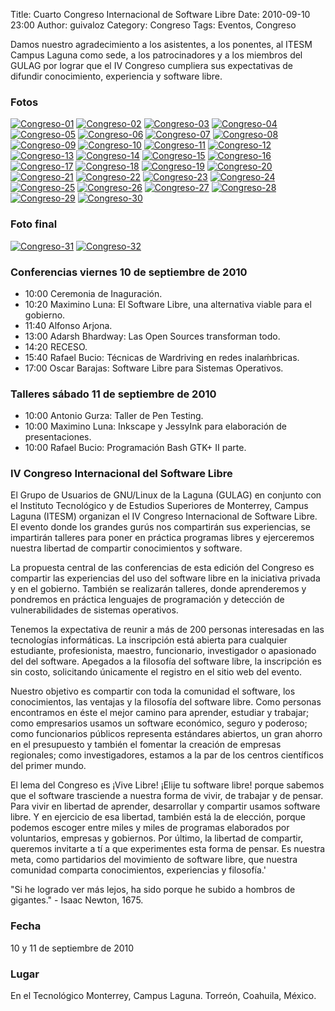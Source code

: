 Title: Cuarto Congreso Internacional de Software Libre
Date: 2010-09-10 23:00
Author: guivaloz
Category: Congreso
Tags: Eventos, Congreso

Damos nuestro agradecimiento a los asistentes, a los ponentes, al ITESM Campus Laguna como sede, a los patrocinadores y a los miembros del GULAG por lograr que el IV Congreso cumpliera sus expectativas de difundir conocimiento, experiencia y software libre.

<!-- break -->

### Fotos

[![Congreso-01](http://farm5.static.flickr.com/4091/4977996875_178bfaa60b_t.jpg)](http://www.flickr.com/photos/guivaloz/4977996875)
[![Congreso-02](http://farm5.static.flickr.com/4088/4978605344_cea8584fa7_t.jpg)](http://www.flickr.com/photos/guivaloz/4978605344)
[![Congreso-03](http://farm5.static.flickr.com/4105/4978000669_22bee1f767_t.jpg)](http://www.flickr.com/photos/guivaloz/4978000669)
[![Congreso-04](http://farm5.static.flickr.com/4146/4978609528_57370029d8_t.jpg)](http://www.flickr.com/photos/guivaloz/4978609528)
[![Congreso-05](http://farm5.static.flickr.com/4149/4978047347_9c4931ff82_t.jpg)](http://www.flickr.com/photos/guivaloz/4978047347)
[![Congreso-06](http://farm5.static.flickr.com/4132/4978052331_3516f2a926_t.jpg)](http://www.flickr.com/photos/guivaloz/4978052331)
[![Congreso-07](http://farm5.static.flickr.com/4154/4978611446_fb5509db91_t.jpg)](http://www.flickr.com/photos/guivaloz/4978611446)
[![Congreso-08](http://farm5.static.flickr.com/4133/4978613506_d80d882674_t.jpg)](http://www.flickr.com/photos/guivaloz/4978613506)
[![Congreso-09](http://farm5.static.flickr.com/4106/4978616560_4fde977231_t.jpg)](http://www.flickr.com/photos/guivaloz/4978616560)
[![Congreso-10](http://farm5.static.flickr.com/4151/4978620174_19a3e4b0fd_t.jpg)](http://www.flickr.com/photos/guivaloz/4978620174)
[![Congreso-11](http://farm5.static.flickr.com/4105/4978626136_069a2b71a1_t.jpg)](http://www.flickr.com/photos/guivaloz/4978626136)
[![Congreso-12](http://farm5.static.flickr.com/4087/4978042237_eff37cb0fe_t.jpg)](http://www.flickr.com/photos/guivaloz/4978042237)
[![Congreso-13](http://farm5.static.flickr.com/4085/4978629674_a171df85f2_t.jpg)](http://www.flickr.com/photos/guivaloz/4978629674)
[![Congreso-14](http://farm5.static.flickr.com/4150/4978646776_d71dd4d6a1_t.jpg)](http://www.flickr.com/photos/guivaloz/4978646776)
[![Congreso-15](http://farm5.static.flickr.com/4110/4978023657_ccf07d2e20_t.jpg)](http://www.flickr.com/photos/guivaloz/4978023657)
[![Congreso-16](http://farm5.static.flickr.com/4108/4978025265_4349b909ce_t.jpg)](http://www.flickr.com/photos/guivaloz/4978025265)
[![Congreso-17](http://farm5.static.flickr.com/4103/4978032461_92315ba7e2_t.jpg)](http://www.flickr.com/photos/guivaloz/4978032461)
[![Congreso-18](http://farm5.static.flickr.com/4132/4978029897_b24dc40524_t.jpg)](http://www.flickr.com/photos/guivaloz/4978029897)
[![Congreso-19](http://farm5.static.flickr.com/4151/4981071264_dd28a41ffe_t.jpg)](http://www.flickr.com/photos/guivaloz/4981071264)
[![Congreso-20](http://farm5.static.flickr.com/4145/4980465353_f33c690c1f_t.jpg)](http://www.flickr.com/photos/guivaloz/4980465353)
[![Congreso-21](http://farm5.static.flickr.com/4133/4980465027_cae6c6cac1_t.jpg)](http://www.flickr.com/photos/guivaloz/4980465027)
[![Congreso-22](http://farm5.static.flickr.com/4110/4981026426_44212da46c_t.jpg)](http://www.flickr.com/photos/guivaloz/4981026426)
[![Congreso-23](http://farm5.static.flickr.com/4085/4980420601_7d1e24a427_t.jpg)](http://www.flickr.com/photos/guivaloz/4980420601)
[![Congreso-24](http://farm5.static.flickr.com/4127/4981071726_9bfdaa0f72_t.jpg)](http://www.flickr.com/photos/guivaloz/4981071726)
[![Congreso-25](http://farm5.static.flickr.com/4111/4981028500_5e9714ea8d_t.jpg)](http://www.flickr.com/photos/guivaloz/4981028500)
[![Congreso-26](http://farm5.static.flickr.com/4109/4980421931_800f59754a_t.jpg)](http://www.flickr.com/photos/guivaloz/4980421931)
[![Congreso-27](http://farm5.static.flickr.com/4083/4980420955_d8e381f997_t.jpg)](http://www.flickr.com/photos/guivaloz/4980420955)
[![Congreso-28](http://farm5.static.flickr.com/4110/4980421487_7e9426451a_t.jpg)](http://www.flickr.com/photos/guivaloz/4980421487)
[![Congreso-29](http://farm5.static.flickr.com/4092/4980423547_f327daa14c_t.jpg)](http://www.flickr.com/photos/guivaloz/4980423547)
[![Congreso-30](http://farm5.static.flickr.com/4130/4981030216_3e28e18fa6_t.jpg)](http://www.flickr.com/photos/guivaloz/4981030216)

### Foto final

[![Congreso-31](http://farm5.static.flickr.com/4090/4980423039_5acef93027_m.jpg)](https://www.flickr.com/photos/guivaloz/4980423039)
[![Congreso-32](http://farm5.static.flickr.com/4147/4981029824_a3e2f17722_m.jpg)](http://www.flickr.com/photos/guivaloz/4981029824)

### Conferencias viernes 10 de septiembre de 2010

* 10:00 Ceremonia de Inaguración.
* 10:20 Maximino Luna: El Software Libre, una alternativa viable para el gobierno.
* 11:40 Alfonso Arjona.
* 13:00 Adarsh Bhardway: Las Open Sources transforman todo.
* 14:20 RECESO.
* 15:40 Rafael Bucio: Técnicas de Wardriving en redes inalaḿbricas.
* 17:00 Oscar Barajas: Software Libre para Sistemas Operativos.

### Talleres sábado 11 de septiembre de 2010

* 10:00 Antonio Gurza: Taller de Pen Testing.
* 10:00 Maximino Luna: Inkscape y JessyInk para elaboración de presentaciones.
* 10:00 Rafael Bucio: Programación Bash GTK+ II parte.

### IV Congreso Internacional del Software Libre

El Grupo de Usuarios de GNU/Linux de la Laguna (GULAG) en conjunto con el Instituto Tecnológico y de Estudios Superiores de Monterrey, Campus Laguna (ITESM) organizan el IV Congreso Internacional de Software Libre. El evento donde los grandes gurús nos compartirán sus experiencias, se impartirán talleres para poner en práctica programas libres y ejerceremos nuestra libertad de compartir conocimientos y software.

La propuesta central de las conferencias de esta edición del Congreso es compartir las experiencias del uso del software libre en la iniciativa privada y en el gobierno. También se realizarán talleres, donde aprenderemos y pondremos en práctica lenguajes de programación y detección de vulnerabilidades de sistemas operativos.

Tenemos la expectativa de reunir a más de 200 personas interesadas en las tecnologías informáticas. La inscripción está abierta para cualquier estudiante, profesionista, maestro, funcionario, investigador o apasionado del del software. Apegados a la filosofía del software libre, la inscripción es sin costo, solicitando únicamente el registro en el sitio web del evento.

Nuestro objetivo es compartir con toda la comunidad el software, los conocimientos, las ventajas y la filosofía del software libre. Como personas encontramos en éste el mejor camino para aprender, estudiar y trabajar; como empresarios usamos un software económico, seguro y poderoso; como funcionarios públicos representa estándares abiertos, un gran ahorro en el presupuesto y también el fomentar la creación de empresas regionales; como investigadores, estamos a la par de los centros científicos del primer mundo.

El lema del Congreso es ¡Vive Libre! ¡Elije tu software libre! porque sabemos que el software trasciende a nuestra forma de vivir, de trabajar y de pensar. Para vivir en libertad de aprender, desarrollar y compartir usamos software libre. Y en ejercicio de esa libertad, también está la de elección, porque podemos escoger entre miles y miles de programas elaborados por voluntarios, empresas y gobiernos. Por último, la libertad de compartir, queremos invitarte a tí a que experimentes esta forma de pensar. Es nuestra meta, como partidarios del movimiento de software libre, que nuestra comunidad comparta conocimientos, experiencias y filosofía.'

"Si he logrado ver más lejos, ha sido porque he subido a hombros de gigantes." - Isaac Newton, 1675.

### Fecha

10 y 11 de septiembre de 2010

### Lugar

En el Tecnológico Monterrey, Campus Laguna. Torreón, Coahuila, México.
